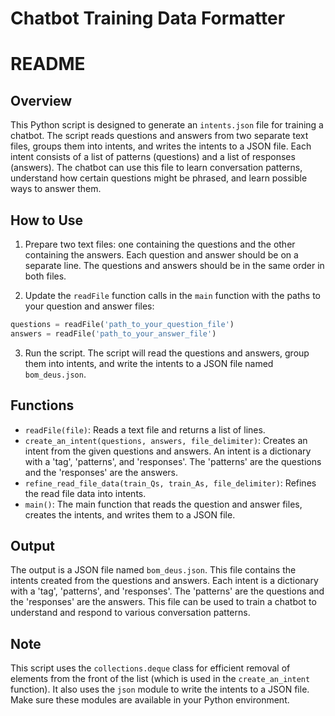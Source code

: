 # Chatbot Training Data Formatter
# README

## Overview
This Python script is designed to generate an `intents.json` file for training a chatbot. The script reads questions and answers from two separate text files, groups them into intents, and writes the intents to a JSON file. Each intent consists of a list of patterns (questions) and a list of responses (answers). The chatbot can use this file to learn conversation patterns, understand how certain questions might be phrased, and learn possible ways to answer them.

## How to Use
1. Prepare two text files: one containing the questions and the other containing the answers. Each question and answer should be on a separate line. The questions and answers should be in the same order in both files.

2. Update the `readFile` function calls in the `main` function with the paths to your question and answer files:

```python
questions = readFile('path_to_your_question_file')
answers = readFile('path_to_your_answer_file')
```

3. Run the script. The script will read the questions and answers, group them into intents, and write the intents to a JSON file named `bom_deus.json`.

## Functions
- `readFile(file)`: Reads a text file and returns a list of lines.
- `create_an_intent(questions, answers, file_delimiter)`: Creates an intent from the given questions and answers. An intent is a dictionary with a 'tag', 'patterns', and 'responses'. The 'patterns' are the questions and the 'responses' are the answers.
- `refine_read_file_data(train_Qs, train_As, file_delimiter)`: Refines the read file data into intents.
- `main()`: The main function that reads the question and answer files, creates the intents, and writes them to a JSON file.

## Output
The output is a JSON file named `bom_deus.json`. This file contains the intents created from the questions and answers. Each intent is a dictionary with a 'tag', 'patterns', and 'responses'. The 'patterns' are the questions and the 'responses' are the answers. This file can be used to train a chatbot to understand and respond to various conversation patterns.

## Note
This script uses the `collections.deque` class for efficient removal of elements from the front of the list (which is used in the `create_an_intent` function). It also uses the `json` module to write the intents to a JSON file. Make sure these modules are available in your Python environment.
